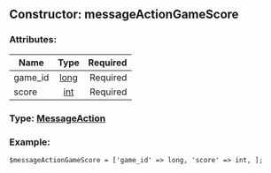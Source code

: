 ## Constructor: messageActionGameScore  

### Attributes:

| Name     |    Type       | Required |
|----------|:-------------:|---------:|
|game\_id|[long](../types/long.md) | Required|
|score|[int](../types/int.md) | Required|


### Type: [MessageAction](../types/MessageAction.md)

### Example:


```
$messageActionGameScore = ['game_id' => long, 'score' => int, ];
```